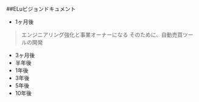 ##ELuビジョンドキュメント

- 1ヶ月後
> エンジニアリング強化と事業オーナーになる
> そのために、自動売買ツールの開発

- 3ヶ月後
- 半年後
- 1年後
- 3年後
- 5年後
- 10年後
